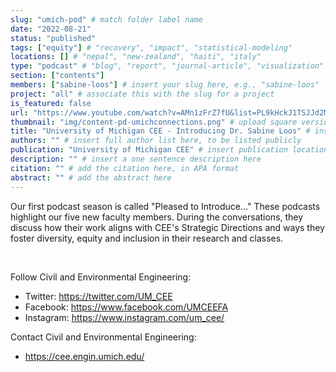 ```yaml
---
slug: "umich-pod" # match folder label name
date: "2022-08-21"
status: "published"
tags: ["equity"] # "recovery", "impact", "statistical-modeling"
locations: [] # "nepal", "new-zealand", "haiti", "italy"
type: "podcast" # "blog", "report", "journal-article", "visualization"
section: ["contents"]
members: ["sabine-loos"] # insert your slug here, e.g., "sabine-loos"
project: "all" # associate this with the slug for a project
is_featured: false
url: "https://www.youtube.com/watch?v=AMn1zFrZ7fU&list=PL9kHckJ1TSJJd2MKd--MuDwA1HS2kRvYy&index=3" # include link to open pdf file
thumbnail: "img/content-pd-umichconnections.png" # upload square version of the content to img folder and add source here, e.g., "img/content-b-ier-nepal.jpeg"
title: "University of Michigan CEE - Introducing Dr. Sabine Loos" # insert title here
authors: "" # insert full author list here, to be listed publicly
publication: "University of Michigan CEE" # insert publication location here (like the journal)
description: "" # insert a one sentence description here
citation: "" # add the citation here, in APA format
abstract: "" # add the abstract here
---
```



Our first podcast season is called "Pleased to Introduce..." These podcasts highlight our five new faculty members. During the conversations, they discuss how their work aligns with CEE's Strategic Directions and ways they foster diversity, equity and inclusion in their research and classes.

<br />

<YouTubeEmbed video-src="https://www.youtube.com/embed/AMn1zFrZ7fU" title="Connections & Directions | Pleased to Introduce... | Dr. Sabine Loos"/>

Follow Civil and Environmental Engineering:

-   Twitter: [https://twitter.com/UM_CEE​ ](https://twitter.com/UM_CEE​)
-   Facebook: [https://www.facebook.com/UMCEEFA​ ](https://www.facebook.com/UMCEEFA)
-   Instagram: [https://www.instagram.com/um_cee/​ ](https://www.instagram.com/um_cee/)

Contact Civil and Environmental Engineering:

-   https://cee.engin.umich.edu/
